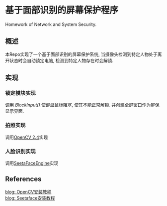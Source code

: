 # 基于面部识别的屏幕保护程序
<!-- Screensaver based on face recognition -->
Homework of Network and System Security.
## 概述
本Repo实现了一个基于面部识别的屏幕保护系统, 当摄像头检测到特定人物处于离开状态时会自动锁定电脑, 检测到特定人物存在时会解锁.  

## 实现
### 锁定模块实现
<!-- 通过调用user32.dll中的[ *LockWorkStation()* ](https://docs.microsoft.com/zh-cn/windows/desktop/api/winuser/nf-winuser-lockworkstation)实现锁屏.  -->
调用[ *BlockInput()* ](https://docs.microsoft.com/zh-cn/windows/desktop/api/winuser/nf-winuser-blockinput)使键盘鼠标阻塞, 使其不能正常解锁. 
并创建全屏窗口作为屏保显示界面.
<!-- (锁屏界面属于system用户) -->

### 拍照实现
调用[OpenCV 2.4](https://github.com/opencv/opencv)实现

### 人脸识别实现
调用[SeetaFaceEngine](https://github.com/seetaface/SeetaFaceEngine)实现

## References
[blog: OpenCV安装教程](https://blog.csdn.net/mars_xiaolei/article/details/78759041)  
[blog: Seetaface安装教程](https://blog.csdn.net/u014349384/article/details/76408114)
